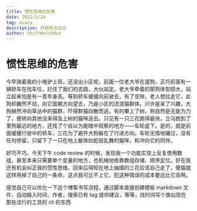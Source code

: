 ```yaml
---
title: 惯性思维的危害
date: 2022/1/24
tag: diary
description: 开始写点日记
author: ShiftWatchOut
---
```


# 惯性思维的危害

今早骑着我的小电驴上班，还没出小区呢，前面一位老大爷在遛狗，正巧前面有一辆轿车在找车位，拦住了我们的去路，大伙站定。老大爷牵着的那狗体型硕大，站立起来怕是有一青年身高。等到轿车缓缓向前驶去，有了空隙，老人想拉走它，此狗却巍然不动，向它面朝方向望去，乃是小区的流浪猫群体。兴许是来了兴趣，大狗赫然冲向草丛中的猫群，吓得群猫四散而逃。有的攀上了树，狗自然是无能为力了，便转向其他没来得及上树的猫咪追去。只见有一只三花跑得最快，立马跑到了里狗最远的地方，还找了个自以为能暗中观察的地方——车轮底下。是的，就是前面缓缓行驶中的轿车，三花为了避开大狗躲在了行进方向。车轮无情地碾过，没有任何停留，只留下了一只在地上躯体如蛇般乱舞的猫咪，和冲向它的同伴。

好巧不巧，今天下午 code review 的时候，发现我一个功能实现上反复使用数组，甚至本来只需要单个变量的地方，也机械地依靠数组存储、顺序定位。好在我还有机会纠正我的惯性思维。回来后得知在地上抽搐的三花应该自己走了，傻猫就这样用掉了自己的一条命，这点我可比不上它，犯这种错误的成本要远比它高啊。

感觉自己可以优化一下这个博客书写流程，通过脚本直接创建模板 markdown 文件，自动输入时间、作者，搜索已有 tag 提供建议，等等，找时间写个类似现在那些流行的工具的 cli 的东西
